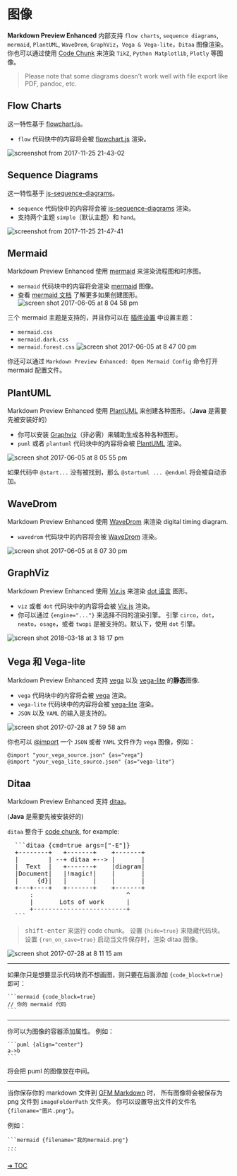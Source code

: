 # 图像

**Markdown Preview Enhanced** 内部支持 `flow charts`, `sequence diagrams`, `mermaid`, `PlantUML`, `WaveDrom`, `GraphViz`，`Vega & Vega-lite`，`Ditaa` 图像渲染。
你也可以通过使用 [Code Chunk](zh-cn/code-chunk.md) 来渲染 `TikZ`, `Python Matplotlib`, `Plotly` 等图像。

> Please note that some diagrams doesn't work well with file export like PDF, pandoc, etc.

## Flow Charts

这一特性基于 [flowchart.js](http://flowchart.js.org/)。
* `flow` 代码快中的内容将会被 [flowchart.js](http://flowchart.js.org/) 渲染。

![screenshot from 2017-11-25 21-43-02](https://user-images.githubusercontent.com/1908863/33236942-aa809c1c-d229-11e7-9c4b-9a680fd852ed.png)

## Sequence Diagrams

这一特性基于 [js-sequence-diagrams](https://bramp.github.io/js-sequence-diagrams/)。
* `sequence` 代码快中的内容将会被 [js-sequence-diagrams](https://bramp.github.io/js-sequence-diagrams/) 渲染。
* 支持两个主题 `simple`（默认主题）和 `hand`。

![screenshot from 2017-11-25 21-47-41](https://user-images.githubusercontent.com/1908863/33236972-4f190f98-d22a-11e7-842f-d9c4a74d2118.png)


## Mermaid

Markdown Preview Enhanced 使用 [mermaid](https://github.com/knsv/mermaid) 来渲染流程图和时序图。
- `mermaid` 代码块中的内容将会渲染 [mermaid](https://github.com/knsv/mermaid) 图像。
- 查看 [mermaid 文档](http://knsv.github.io/mermaid/#flowcharts-basic-syntax) 了解更多如果创建图形。
![screen shot 2017-06-05 at 8 04 58 pm](https://cloud.githubusercontent.com/assets/1908863/26809423/42afb410-4a2a-11e7-8a18-57e7c67caa9f.png)

三个 mermaid 主题是支持的，并且你可以在 [插件设置](zh-cn/usages.md?id=package-settings) 中设置主题：
* `mermaid.css`
* `mermaid.dark.css`
* `mermaid.forest.css`
![screen shot 2017-06-05 at 8 47 00 pm](https://cloud.githubusercontent.com/assets/1908863/26810274/555562d0-4a30-11e7-91ca-98742d6afbd5.png)

你还可以通过 `Markdown Preview Enhanced: Open Mermaid Config` 命令打开 mermaid 配置文件。


## PlantUML

Markdown Preview Enhanced 使用 [PlantUML](http://plantuml.com/) 来创建各种图形。（**Java** 是需要先被安装好的）
- 你可以安装 [Graphviz](http://www.graphviz.org/)（非必需）来辅助生成各种各种图形。
- `puml` 或者 `plantuml` 代码块中的内容将会被 [PlantUML](http://plantuml.com/) 渲染。

![screen shot 2017-06-05 at 8 05 55 pm](https://cloud.githubusercontent.com/assets/1908863/26809436/65414084-4a2a-11e7-91ee-7b03b0496513.png)

如果代码中 `@start...` 没有被找到，那么 `@startuml ... @enduml` 将会被自动添加。

## WaveDrom

Markdown Preview Enhanced 使用 [WaveDrom](http://wavedrom.com/) 来渲染 digital timing diagram.
- `wavedrom` 代码块中的内容将会被 [WaveDrom](https://github.com/drom/wavedrom) 渲染。

![screen shot 2017-06-05 at 8 07 30 pm](https://cloud.githubusercontent.com/assets/1908863/26809462/9dc3eb96-4a2a-11e7-90e7-ad6bcb8dbdb1.png)

## GraphViz
Markdown Preview Enhanced 使用 [Viz.js](https://github.com/mdaines/viz.js) 来渲染 [dot 语言](https://tinyurl.com/kjoouup) 图形。
- `viz` 或者 `dot` 代码块中的内容将会被 [Viz.js](https://github.com/mdaines/viz.js) 渲染。
- 你可以通过 `{engine="..."}` 来选择不同的渲染引擎。 引擎 `circo`，`dot`，`neato`，`osage`，或者 `twopi` 是被支持的。默认下，使用 `dot` 引擎。

![screen shot 2018-03-18 at 3 18 17 pm](https://user-images.githubusercontent.com/1908863/37570596-a565306e-2abf-11e8-8904-d73306f675ec.png)

## Vega 和 Vega-lite
Markdown Preview Enhanced 支持 [vega](https://vega.github.io/vega/) 以及 [vega-lite](https://vega.github.io/vega-lite/) 的**静态**图像.
* `vega` 代码块中的内容将会被 [vega](https://vega.github.io/vega/) 渲染。
* `vega-lite` 代码块中的内容将会被  [vega-lite](https://vega.github.io/vega-lite/) 渲染。
* `JSON` 以及 `YAML` 的输入是支持的。

![screen shot 2017-07-28 at 7 59 58 am](https://user-images.githubusercontent.com/1908863/28718265-d023e1c2-736a-11e7-8678-a29704f3a23c.png)

你也可以 [@import](zh-cn/file-imports.md) 一个 `JSON` 或者 `YAML` 文件作为 `vega` 图像，例如：

```markdown
@import "your_vega_source.json" {as="vega"}
@import "your_vega_lite_source.json" {as="vega-lite"}
```

## Ditaa
Markdown Preview Enhanced 支持 [ditaa](https://github.com/stathissideris/ditaa)。

(**Java** 是需要先被安装好的)

`ditaa` 整合于 [code chunk](zh-cn/code-chunk.md), for example:
<pre>
  ```ditaa {cmd=true args=["-E"]}
  +--------+   +-------+    +-------+
  |        | --+ ditaa +--> |       |
  |  Text  |   +-------+    |diagram|
  |Document|   |!magic!|    |       |
  |     {d}|   |       |    |       |
  +---+----+   +-------+    +-------+
      :                         ^
      |       Lots of work      |
      +-------------------------+
  ```
</pre>

> <kbd>shift-enter</kbd> 来运行 code chunk。
> 设置 `{hide=true}` 来隐藏代码块。
> 设置 `{run_on_save=true}` 启动当文件保存时，渲染 ditaa 图像。

![screen shot 2017-07-28 at 8 11 15 am](https://user-images.githubusercontent.com/1908863/28718626-633fa18e-736c-11e7-8a4a-915858dafff6.png)

---

如果你只是想要显示代码块而不想画图，则只要在后面添加 `{code_block=true}` 即可：

    ```mermaid {code_block=true}
    // 你的 mermaid 代码
    ```

---

你可以为图像的容器添加属性。
例如：

    ```puml {align="center"}
    a->b
    ```

将会把 puml 的图像放在中间。

---

当你保存你的 markdown 文件到 [GFM Markdown](zh-cn/markdown.md) 时， 所有图像将会被保存为 png 文件到 `imageFolderPath` 文件夹。
你可以设置导出文件的文件名 `{filename="图片.png"}`。

例如：

    ```mermaid {filename="我的mermaid.png"}
    ...
    ```


[➔ TOC](zh-cn/toc.md)
